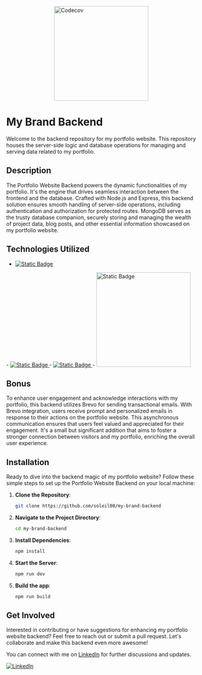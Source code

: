 <div style="display: flex; justify-content: center;">
  <a href="https://codecov.io/gh/soleil00/my-brand-backend">
    <img src="https://codecov.io/gh/soleil00/my-brand-backend/branch/main/graph/badge.svg?token=b4e4b079-5d4b-403c-b6fd-14d2bd532291" alt="Codecov" width="250"/>
  </a>
</div>



# My Brand Backend

Welcome to the backend repository for my portfolio website. This repository houses the server-side logic and database operations for managing and serving data related to my portfolio.

## Description

The Portfolio Website Backend powers the dynamic functionalities of my portfolio. It's the engine that drives seamless interaction between the frontend and the database. Crafted with Node.js and Express, this backend solution ensures smooth handling of server-side operations, including authentication and authorization for protected routes. MongoDB serves as the trusty database companion, securely storing and managing the wealth of project data, blog posts, and other essential information showcased on my portfolio website.


## Technologies Utilized

- <a href="/"><img alt="Static Badge" src="https://img.shields.io/badge/Express-Javascript_Runtime_environment_for_running_JS_code_on_server_side-blue?style=flat-square&logo=Node.js&logoColor=orange&labelColor=aqua&color=yellow">
</a>
- <a href="/"><img alt="Static Badge" src="https://img.shields.io/badge/Express-powerful_web_application_framework_for_Node.js_used_for_creating_RESTful_APIs-blue?style=flat-square&logo=Express&logoColor=green&color=yellow">
</a>
- <a href="/"> <img alt="Static Badge" src="https://img.shields.io/badge/Mongoose-Best_ORM_To_Connect_With_Mongodb_Databse-blue?style=flat-square&logo=mongoose&color=green">
 </a>
- <a href="/"><img alt="Static Badge" src="https://img.shields.io/badge/Mongodb-For_Database-red?style=flat-square&logo=mongodb&color=red" width="250"></a>



## Bonus

To enhance user engagement and acknowledge interactions with my portfolio, this backend utilizes Brevo for sending transactional emails. With Brevo integration, users receive prompt and personalized emails in response to their actions on the portfolio website. This asynchronous communication ensures that users feel valued and appreciated for their engagement. It's a small but significant addition that aims to foster a stronger connection between visitors and my portfolio, enriching the overall user experience.


## Installation

Ready to dive into the backend magic of my portfolio website? Follow these simple steps to set up the Portfolio Website Backend on your local machine:

1. **Clone the Repository**: 
    ```bash
    git clone https://github.com/soleil00/my-brand-backend
    ```

2. **Navigate to the Project Directory**:
    ```bash
    cd my-brand-backend
    ```

3. **Install Dependencies**:
    ```bash
    npm install
    ```

4. **Start the Server**:
    ```bash
    npm run dev
    ```
5. **Build the app**:
    ```bash
    npm run build
    ```

## Get Involved

Interested in contributing or have suggestions for enhancing my portfolio website backend? Feel free to reach out or submit a pull request. Let's collaborate and make this backend even more awesome!

You can connect with me on [LinkedIn](https://www.linkedin.com/in/rukundo-soleil-49688a295/) for further discussions and updates.

[![LinkedIn](https://img.shields.io/badge/-LinkedIn-blue?style=flat-square&logo=Linkedin&logoColor=white)](https://www.linkedin.com/in/rukundo-soleil-49688a295/)





